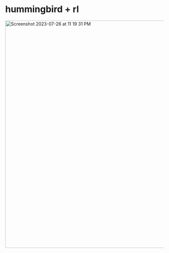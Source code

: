 # hummingbird + rl 

<img width="722" alt="Screenshot 2023-07-26 at 11 19 31 PM" src="https://github.com/jennimao/hummingbird/assets/27537746/9a3a1072-c9ee-4aa5-8e8b-50f02b55a195">
